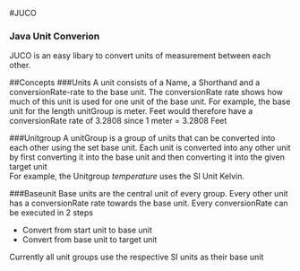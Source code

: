 #JUCO
### Java Unit Converion

JUCO is an easy libary to convert units of measurement between each other.

##Concepts
###Units
A unit consists of a Name, a Shorthand and a conversionRate-rate to the base unit.
The conversionRate rate shows how much of this unit is used for one unit of the base unit.
For example, the base unit for the length unitGroup is meter. 
Feet would therefore have a conversionRate rate of 3.2808 since 1 meter = 3.2808 Feet

###Unitgroup
A unitGroup is a group of units that can be converted into each other using the set base unit. 
Each unit is converted into any other unit by first converting it into the base unit and then converting it into the 
given target unit <br>
For example, the Unitgroup <i>temperature</i> uses the SI Unit Kelvin. 

###Baseunit
Base units are the central unit of every group. Every other unit has a conversionRate rate towards the base unit. 
Every conversionRate can be executed in 2 steps
- Convert from start unit to base unit
- Convert from base unit to target unit

Currently all unit groups use the respective SI units as their base unit
